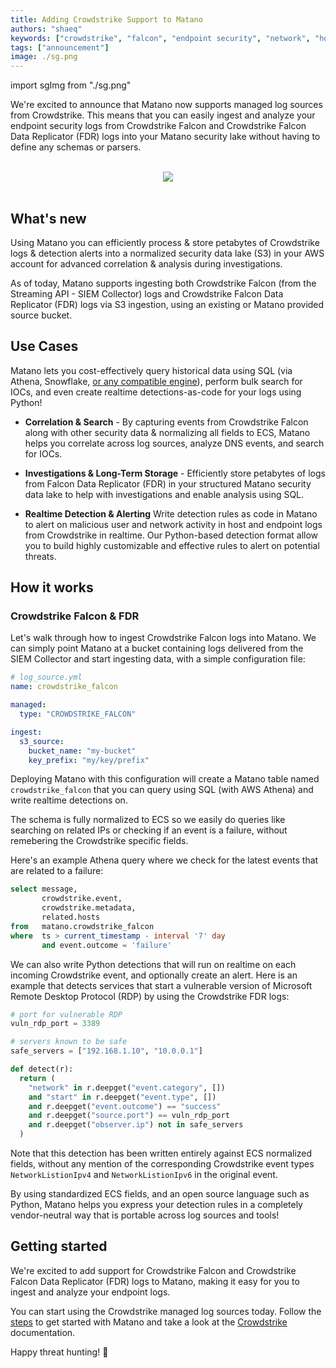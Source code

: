 ```yaml
---
title: Adding Crowdstrike Support to Matano
authors: "shaeq"
keywords: ["crowdstrike", "falcon", "endpoint security", "network", "hosts"]
tags: ["announcement"]
image: ./sg.png
---
```


import sgImg from "./sg.png"


<head>
  <meta name="twitter:card" content="summary_large_image" />
  <meta name="twitter:creator" content="@AhmedShaeq" />
</head>

We're excited to announce that Matano now supports managed log sources from
Crowdstrike. This means that you can easily ingest and analyze your endpoint
security logs from Crowdstrike Falcon and Crowdstrike Falcon Data Replicator 
(FDR) logs into your Matano security lake without having to define any
schemas or parsers.


<br/>

<div align="center">
    <img className="mtn-blog-sq-img" src={sgImg}/>
</div>

<!--truncate-->

<br/>

## What's new

Using Matano you can efficiently process & store petabytes of Crowdstrike logs &
detection alerts into a normalized security data lake (S3) in your AWS account
for advanced
correlation & analysis during investigations.

As of today, Matano supports ingesting both Crowdstrike Falcon (from the
Streaming API - SIEM Collector) logs and Crowdstrike Falcon Data Replicator 
(FDR) logs via S3 ingestion, using an existing or Matano provided source bucket.

## Use Cases

Matano lets you cost-effectively query historical data using SQL (via 
Athena, Snowflake, [or any compatible engine](https://github.com/matanolabs/matano#query-engines)), perform bulk search for IOCs,
and even create realtime
detections-as-code for your logs using Python!


- **Correlation & Search** - By capturing events from Crowdstrike Falcon along
with other
security data & normalizing all fields to ECS, Matano helps you correlate
across log sources, analyze DNS events, and search for IOCs.

- **Investigations & Long-Term Storage** - Efficiently store
petabytes of logs from Falcon
Data Replicator (FDR) in
your structured Matano security data lake to help with investigations and enable
analysis
using SQL.

- **Realtime Detection & Alerting** Write detection rules as code in Matano to
alert on malicious user and network activity in host and endpoint logs
from
Crowdstrike in realtime. Our Python-based
detection format allow you to build
highly customizable and effective rules to alert on potential threats.


## How it works

### Crowdstrike Falcon & FDR

Let's walk through how to ingest Crowdstrike Falcon logs into Matano. We can
simply point Matano at a bucket containing logs delivered from the SIEM
Collector and start ingesting data, with a simple configuration file:

```yml
# log_source.yml
name: crowdstrike_falcon

managed:
  type: "CROWDSTRIKE_FALCON"

ingest:
  s3_source:
    bucket_name: "my-bucket"
    key_prefix: "my/key/prefix"
```

Deploying Matano with this configuration will create a Matano table named
`crowdstrike_falcon` that you can query using SQL (with AWS Athena) and write
realtime detections on.

The schema is fully normalized to ECS so we easily do queries like
searching on
related IPs or checking if an event is a failure, without remebering
the Crowdstrike specific fields.

Here's an example Athena query where we check for the latest events that are
related to a failure:

```sql
select message,
       crowdstrike.event,
       crowdstrike.metadata,
       related.hosts
from   matano.crowdstrike_falcon
where  ts > current_timestamp - interval '7' day
       and event.outcome = 'failure' 
```

We can also write Python detections that will run on realtime on each incoming
Crowdstrike event, and optionally create an alert. Here is an example that
detects services that start a vulnerable version of Microsoft Remote Desktop
Protocol (RDP) by using the Crowdstrike
FDR logs:

```python
# port for vulnerable RDP
vuln_rdp_port = 3389

# servers known to be safe
safe_servers = ["192.168.1.10", "10.0.0.1"]

def detect(r):
  return (
    "network" in r.deepget("event.category", [])
    and "start" in r.deepget("event.type", [])
    and r.deepget("event.outcome") == "success"
    and r.deepget("source.port") == vuln_rdp_port
    and r.deepget("observer.ip") not in safe_servers
  )
```

Note that this detection has been written entirely against ECS normalized
fields, without any
mention of the corresponding Crowdstrike event types `NetworkListionIpv4` and
`NetworkListionIpv6` in the original event.

By using standardized ECS fields,
and an open source
language such as Python, Matano helps you express your detection rules in a
completely vendor-neutral way that is portable across log sources and tools!

## Getting started

We're excited to add support for Crowdstrike Falcon and Crowdstrike Falcon Data
Replicator (FDR) logs to Matano, making it easy for you to ingest and analyze
your endpoint logs.

You can start using the Crowdstrike managed log sources today. Follow the [steps](/docs/getting-started) to get started with Matano and take a look at the [Crowdstrike](/docs/log-sources/managed/crowdstrike) documentation.

Happy threat hunting! 🦅
